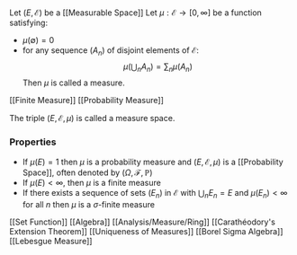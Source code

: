 Let $(E,\mathcal{E})$ be a [[Measurable Space]]
Let $\mu:\mathcal{E}\to[0,\infty]$ be a function satisfying:
- $\mu(\emptyset)=0$
- for any sequence $(A_{n})$ of disjoint elements of $\mathcal{E}$:
$$
\mu\left( \bigcup_{n} A_{n} \right) = \sum_{n} \mu(A_{n})
$$
Then $\mu$ is called a measure.

[[Finite Measure]]
[[Probability Measure]]

The triple $(E,\mathcal{E},\mu)$ is called a measure space.

### Properties
- If $\mu(E)=1$ then $\mu$ is a probability measure 
  and $(E,\mathcal{E},\mu)$ is a [[Probability Space]], often denoted  by $(\Omega,\mathcal{F},\mathbb{P})$
- If $\mu(E)<\infty$, then $\mu$ is a finite measure
- If there exists a sequence of sets $(E_{n})$ in $\mathcal{E}$ with $\bigcup_{n}E_{n}=E$
  and $\mu(E_{n})<\infty$ for all $n$ then $\mu$ is a $\sigma$-finite measure

[[Set Function]]
[[Algebra]]
[[Analysis/Measure/Ring]]
[[Carathéodory's Extension Theorem]]
[[Uniqueness of Measures]]
[[Borel Sigma Algebra]]
[[Lebesgue Measure]]